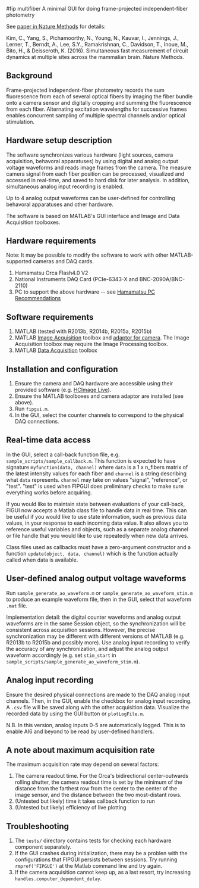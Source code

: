 #fip multifiber
A minimal GUI for doing frame-projected independent-fiber photometry

See [paper in Nature Methods](http://www.nature.com/nmeth/journal/vaop/ncurrent/full/nmeth.3770.html) for details:

Kim, C., Yang, S., Pichamoorthy, N., Young, N., Kauvar, I., Jennings, J., Lerner, T., Berndt, A., Lee, S.Y., Ramakrishnan, C., Davidson, T., Inoue, M., Bito, H., & Deisseroth, K. (2016). Simultaneous fast measurement of circuit dynamics at multiple sites across the mammalian brain. Nature Methods.

## Background
Frame-projected independent-fiber photometry records the sum fluorescence from each of several optical fibers by imaging the fiber bundle onto a camera sensor and digitally cropping and summing the fluorescence from each fiber. Alternating excitation wavelengths for successive frames enables concurrent sampling of multiple spectral channels and/or optical stimulation.

## Hardware setup description
The software synchronizes various hardware (light sources, camera acquisition, behavoral apparatuses) by using digital and analog output voltage waveforms and reads image frames from the camera. The measure camera signal from each fiber position can be processed, visualized and accessed in real-time, and saved to hard disk for later analysis. In addition, simultaneous analog input recording is enabled.

Up to 4 analog output waveforms can be user-defined for controlling behavoral apparatuses and other hardware.

The software is based on MATLAB's GUI interface and Image and Data Acquisition toolboxes.

## Hardware requirements
Note: It may be possible to modify the software to work with other MATLAB-supported cameras and DAQ cards.
1. Hamamatsu Orca Flash4.0 V2
1. National Instruments DAQ Card (PCIe-6343-X and BNC-2090A/BNC-2110)
1. PC to support the above hardware -- see [Hamamatsu PC Recommendations](http://www.hamamatsu.com/sp/sys/en/documents/PCRecommendationforOrca-Flash4.0_20150212.pdf)

## Software requirements
1. MATLAB (tested with R2013b, R2014b, R2015a, R2015b)
1. MATLAB [Image Acquisition](http://www.mathworks.com/products/imaq/) toolbox and [adaptor for camera](http://www.mathworks.com/help/imaq/installing-the-support-packages-for-image-acquisition-toolbox-adaptors.html). The Image Acquisition toolbox may require the Image Processing toolbox.
1. MATLAB [Data Acquisition](http://www.mathworks.com/products/daq/) toolbox

## Installation and configuration
1. Ensure the camera and DAQ hardware are accessible using their provided software (e.g. [HCImage Live](http://hcimage.com/hcimage-overview/hcimage-live/)).
1. Ensure the MATLAB toolboxes and camera adaptor are installed (see above).
1. Run `fipgui.m`.
1. In the GUI, select the counter channels to correspond to the physical DAQ connections.

## Real-time data access
In the GUI, select a call-back function file, e.g. `sample_scripts/sample_callback.m`.
This function is expected to have signature `myfunction(data, channel)` where
`data` is a 1 x n_fibers matrix of the latest intensity values for each fiber
and `channel` is a string describing what `data` represents. `channel` may take
on values "signal", "reference", or "test". "test" is used when FIPGUI does
preliminary checks to make sure everything works before acquiring.

If you would like to maintain state between evaluations of your call-back,
FIGUI now accepts a Matlab class file to handle data in real time. This can be
useful if you would like to use state information, such as previous data
values, in your response to each incoming data value. It also allows you to
reference useful variables and objects, such as a separate analog channel or
file handle that you would like to use repeatedly when new data arrives.

Class files used as callbacks must have a zero-argument constructor and a
function `update(object, data, channel)` which is the function actually called
when data is available.

## User-defined analog output voltage waveforms
Run `sample_generate_ao_waveform.m` or `sample_generate_ao_waveform_stim.m` to produce an example waveform file, then in the GUI, select that waveform `.mat` file.

Implementation detail: the digital counter waveforms and analog output waveforms are in the same Session object, so the synchronization will be consistent across acquisition sessions. However, the precise synchronization may be different with different versions of MATLAB (e.g. R2013b to R2015b and possibly more). Use analog input recording to verify the accuracy of any synchronization, and adjust the analog output waveform accordingly (e.g. set `stim_start` in `sample_scripts/sample_generate_ao_waveform_stim.m`).

## Analog input recording
Ensure the desired physical connections are made to the DAQ analog input channels. Then, in the GUI, enable the checkbox for analog input recording. A `.csv` file will be saved along with the other acquisition data. Visualize the recorded data by using the GUI button or `plotLogFile.m`.

N.B. In this version, analog inputs 0-5 are automatically logged. This is to enable AI6 and beyond to be read by user-defined handlers.

## A note about maximum acquisition rate
The maximum acquisition rate may depend on several factors:
1. The camera readout time. For the Orca's bidirectional center-outwards rolling shutter, the camera readout time is set by the minimum of the distance from the farthest row from the center to the center of the image sensor, and the distance between the two most-distant rows.
1. (Untested but likely) time it takes callback function to run
1. (Untested but likely) efficiency of live plotting

## Troubleshooting
1. The `tests/` directory contains tests for checking each hardware component separately.
1. If the GUI crashes during initialization, there may be a problen with the configurations that FIPGUI persists between sessions. Try running
`rmpref('FIPGUI')` at the Matlab command line and try again.
1. If the camera acquisition cannot keep up, as a last resort, try increasing `handles.computer_dependent_delay`.
